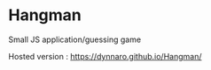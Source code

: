# Hangman
 Small JS application/guessing game
 
 Hosted version : https://dynnaro.github.io/Hangman/

